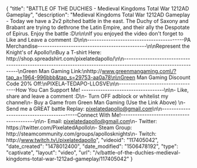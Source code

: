 {
    "title": "BATTLE OF THE DUCHIES - Medieval Kingdoms Total War 1212AD Gameplay",
    "description": "Medieval Kingdoms Total War 1212AD Gameplay - Today we have a 2v2 pitched battle in the east.  The Duchy of Saxony and Brabant are trying to dethrone the Latin Empire, and their ally the Despotate of Epirus.  Enjoy the battle :D\n\n\nIf you enjoyed the video don't forget to Like and Leave a comment :D\n\n-----------------------------------------PA Merchandise----------------------------------------------\n\nRepresent the Knight's of Apollo!\nBuy a T-shirt Here: http:\/\/shop.spreadshirt.com\/pixelatedapollo\/\n\n---------------------------------------------------------------------------------------------------------------\nGreen Man Gaming Link:\nhttp:\/\/www.greenmangaming.com\/?tap_a=1964-996bbb&tap_s=29753-aa0a78\n\nGreen Man Gaming Discount Code 20% Off:\nPIXELA-TEDAPO-LLOSVE\n\n----------------------------------How You Can Support Me! -----------------------------------\n\n- Like, share and leave a comment :D\n- Turn OFF adblock or whitelist my channel\n- Buy a Game from Green Man Gaming (Use the Link Above) \n- Send me a GREAT battle Replay: pixelatedapollo@gmail.com\n\n------------------------------------------Connect With Me!-----------------------------------------\n\n- Email: pixelatedapollo@gmail.com\n- Twitter: https:\/\/twitter.com\/PixelatedApollo\n- Steam Group:  http:\/\/steamcommunity.com\/groups\/apollosknights\n- Twitch: http:\/\/www.twitch.tv\/pixelatedapollo",
    "videoid": "117405042",
    "date_created": "1478012400",
    "date_modified": "1506478192",
    "type": "captivate",
    "layout": "video",
    "url": "\/v\/battle-of-the-duchies-medieval-kingdoms-total-war-1212ad-gameplay\/117405042"
}